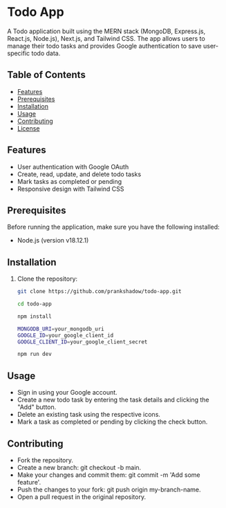 # Todo App

A Todo application built using the MERN stack (MongoDB, Express.js, React.js, Node.js), Next.js, and Tailwind CSS. The app allows users to manage their todo tasks and provides Google authentication to save user-specific todo data.

## Table of Contents

- [Features](#features)
- [Prerequisites](#prerequisites)
- [Installation](#installation)
- [Usage](#usage)
- [Contributing](#contributing)
- [License](#license)

## Features

- User authentication with Google OAuth
- Create, read, update, and delete todo tasks
- Mark tasks as completed or pending
- Responsive design with Tailwind CSS

## Prerequisites

Before running the application, make sure you have the following installed:

- Node.js (version v18.12.1)

## Installation

1. Clone the repository:

   ```bash
   git clone https://github.com/prankshadow/todo-app.git

   cd todo-app

   npm install

   MONGODB_URI=your_mongodb_uri
   GOOGLE_ID=your_google_client_id
   GOOGLE_CLIENT_ID=your_google_client_secret

   npm run dev


## Usage

- Sign in using your Google account.
- Create a new todo task by entering the task details and clicking the "Add" button.
- Delete an existing task using the respective icons.
- Mark a task as completed or pending by clicking the check button.

## Contributing

- Fork the repository.
- Create a new branch: git checkout -b main.
- Make your changes and commit them: git commit -m 'Add some feature'.
- Push the changes to your fork: git push origin my-branch-name.
- Open a pull request in the original repository.
